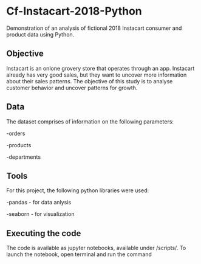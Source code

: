 # Cf-Instacart-2018-Python
Demonstration of an analysis of fictional 2018 Instacart consumer and product data using Python.
## Objective
Instacart is an onlone grovery store that operates through an app. Instacart already has very good sales, but they want to uncover more information about their sales patterns. The objective of this study is to analyse customer behavior and uncover patterns for growth.

## Data
The dataset comprises of information on the following parameters:

-orders

-products

-departments

## Tools
For this project, the following python libraries were used:

-pandas - for data anlysis

-seaborn - for visualization

## Executing the code
The code is available as jupyter notebooks, available under /scripts/.
To launch the notebook, open terminal and run the command
